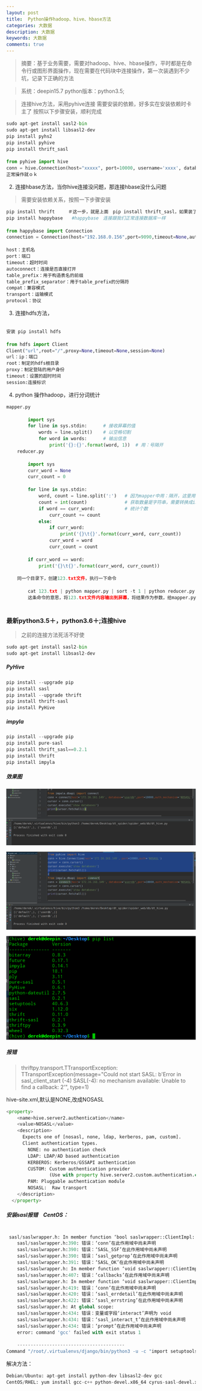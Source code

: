 ```yaml
---
layout: post
title:  Python操作hadoop、hive、hbase方法
categories: 大数据
description: 大数据
keywords: 大数据
comments: true
---
```


>摘要：基于业务需要，需要对hadoop、hive、hbase操作，平时都是在命令行或图形界面操作，现在需要在代码块中连接操作，第一次装遇到不少坑，记录下正确的方法
   

>系统：deepin15.7
python版本：python3.5;   

>连接hive方法，采用pyhive连接
需要安装的依赖，好多实在安装依赖时卡主了
按照以下步骤安装，顺利完成
    
```python
sudo apt-get install sasl2-bin
sudo apt-get install libsasl2-dev
pip install pyhs2
pip install pyhive
pip install thrift_sasl

from pyhive import hive
conn = hive.Connection(host="xxxxx", port=10000, username='xxxx', database='default')
正常操作就ｏｋ
```
    
 
   
2. 连接hbase方法，当你hive连接没问题，那连接hbase没什么问题
    
> 需要安装依赖关系，按照一下步骤安装  

```python
pip install thrift　　　＃这一步，就是上面　pip install thrift_sasl，如果装了，就不用再装
pip install happybase　　#happybase　连接跟我们正常连接数据库一样

from happybase import Connection
connection = Connection(host="192.168.0.156",port=9090,timeout=None,autoconnect=True,table_prefix=None,table_prefix_separator=b'_',compat='0.98', transport='buffered',protocol='binary')

host：主机名
port：端口
timeout：超时时间
autoconnect：连接是否直接打开
table_prefix：用于构造表名的前缀
table_prefix_separator：用于table_prefix的分隔符
compat：兼容模式
transport：运输模式
protocol：协议
```
            

3. 连接hdfs方法，  

```python

安装 pip install hdfs   

from hdfs import Client
Client("url",root="/",proxy=None,timeout=None,session=None)
url：ip：端口
root：制定的hdfs根目录
proxy：制定登陆的用户身份
timeout：设置的超时时间
session:连接标识
```
    
4. python 操作hadoop，进行分词统计　　

````python
mapper.py  
    
        import sys
        for line in sys.stdin:      # 接收屏幕的值
            words = line.split()    # 以空格切割
            for word in words:      # 输出信息
                print('{}:{}'.format(word, 1))  # 用：号隔开
    reducer.py  
        
        import sys
        curr_word = None
        curr_count = 0
        
        for line in sys.stdin:
            word, count = line.split(':')   # 因为mapper中用：隔开，这里用：分割
            count = int(count)              # 获取数量是字符串，需要转换成int
            if word == curr_word:           # 统计个数
                curr_count += count
            else:
                if curr_word:
                    print('{}\t{}'.format(curr_word, curr_count))
                curr_word = word
                curr_count = count
        
        if curr_word == word:
            print('{}\t{}'.format(curr_word, curr_count))

    同一个目录下，创建123.txt文件，执行一下命令　　
    
        cat 123.txt | python mapper.py | sort -t 1 | python reducer.py 
        这条命令的意思，将123.txt文件内容输出到屏幕，将结果作为参数，给mapper.py，输出的结果进行排序，间隔符１；将输出的结果再出作为参数给reducer.py
        
````

### 最新python3.5＋，python3.6＋;连接hive

> 之前的连接方法死活不好使　　

```python
sudo apt-get install sasl2-bin
sudo apt-get install libsasl2-dev
```
##### PyHive
```python
pip install --upgrade pip
pip install sasl
pip install --upgrade thrift
pip install thrift-sasl
pip install PyHive
```

##### impyla
```python
pip install --upgrade pip
pip install pure-sasl
pip install thrift_sasl==0.2.1
pip install thrift
pip install impyla
```      

##### 效果图

![](/images/hive/1.png)

![](/images/hive/2.png)

![](/images/hive/3.png)

##### 报错

> thriftpy.transport.TTransportException: TTransportException(message="Could not start SASL: b'Error in sasl_client_start (-4) SASL(-4): no mechanism available: Unable to find a callback: 2'", type=1)


hive-site.xml,默认是NONE,改成NOSASL  

````python
<property>
    <name>hive.server2.authentication</name>
    <value>NOSASL</value>
    <description>
      Expects one of [nosasl, none, ldap, kerberos, pam, custom].
      Client authentication types.
        NONE: no authentication check
        LDAP: LDAP/AD based authentication
        KERBEROS: Kerberos/GSSAPI authentication
        CUSTOM: Custom authentication provider
                (Use with property hive.server2.custom.authentication.class)
        PAM: Pluggable authentication module
        NOSASL:  Raw transport
    </description>
  </property>
````

##### 安装sasl报错　CentOS：
```python

 sasl/saslwrapper.h: In member function ‘bool saslwrapper::ClientImpl::getSSF(int*)’:
    sasl/saslwrapper.h:390: 错误：‘conn’在此作用域中尚未声明
    sasl/saslwrapper.h:390: 错误：‘SASL_SSF’在此作用域中尚未声明
    sasl/saslwrapper.h:390: 错误：‘sasl_getprop’在此作用域中尚未声明
    sasl/saslwrapper.h:391: 错误：‘SASL_OK’在此作用域中尚未声明
    sasl/saslwrapper.h: In member function ‘void saslwrapper::ClientImpl::addCallback(long unsigned int, void*)’:
    sasl/saslwrapper.h:407: 错误：‘callbacks’在此作用域中尚未声明
    sasl/saslwrapper.h: In member function ‘void saslwrapper::ClientImpl::setError(const std::string&, int, const std::string&, const std::string&)’:
    sasl/saslwrapper.h:419: 错误：‘conn’在此作用域中尚未声明
    sasl/saslwrapper.h:420: 错误：‘sasl_errdetail’在此作用域中尚未声明
    sasl/saslwrapper.h:422: 错误：‘sasl_errstring’在此作用域中尚未声明
    sasl/saslwrapper.h: At global scope:
    sasl/saslwrapper.h:434: 错误：变量或字段‘interact’声明为 void
    sasl/saslwrapper.h:434: 错误：‘sasl_interact_t’在此作用域中尚未声明
    sasl/saslwrapper.h:434: 错误：‘prompt’在此作用域中尚未声明
    error: command 'gcc' failed with exit status 1
    
    ----------------------------------------
Command "/root/.virtualenvs/django/bin/python3 -u -c "import setuptools, tokenize;__file__='/tmp/pip-install-i87ths29/sasl/setup.py';f=getattr(tokenize, 'open', open)(__file__);code=f.read().replace('\r\n', '\n');f.close();exec(compile(code, __file__, 'exec'))" install --record /tmp/pip-record-5e0ytsoh/install-record.txt --single-version-externally-managed --compile --install-headers /root/.virtualenvs/django/include/site/python3.5/sasl" failed with error code 1 in /tmp/pip-install-i87ths29/sasl/

```
解决方法：　　

```python
Debian/Ubuntu: apt-get install python-dev libsasl2-dev gcc 
CentOS/RHEL: yum install gcc-c++ python-devel.x86_64 cyrus-sasl-devel.x86_64
```


